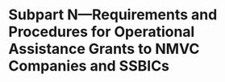 # Subpart N—Requirements and Procedures for Operational Assistance Grants to NMVC Companies and SSBICs

